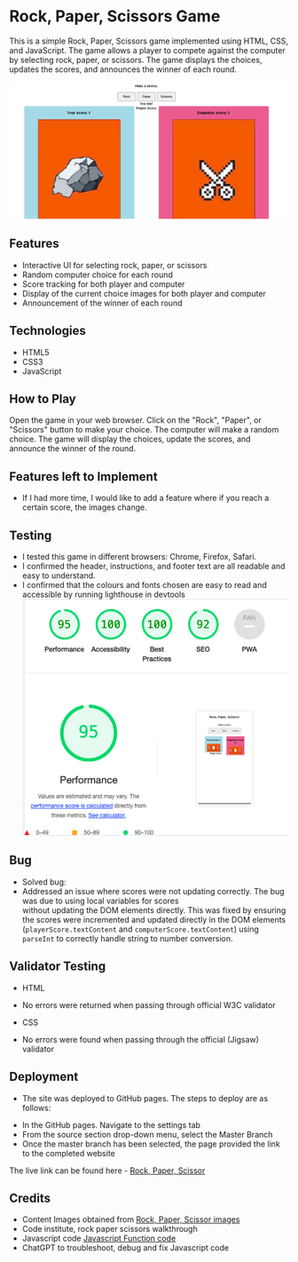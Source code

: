# Rock, Paper, Scissors Game

This is a simple Rock, Paper, Scissors game implemented using HTML, CSS, and JavaScript. The game allows a player to compete against the computer by selecting rock, paper, or scissors. The game displays the choices, updates the scores, and announces the winner of each round.


![Alt text](assets/images/home.png)


## Features

- Interactive UI for selecting rock, paper, or scissors
- Random computer choice for each round
- Score tracking for both player and computer
- Display of the current choice images for both player and computer
- Announcement of the winner of each round

## Technologies

- HTML5
- CSS3
- JavaScript

## How to Play
Open the game in your web browser.
Click on the "Rock", "Paper", or "Scissors" button to make your choice.
The computer will make a random choice.
The game will display the choices, update the scores, and announce the winner of the round.


## Features left to Implement
 - If I had more time, I would like to add a feature where if you reach a certain score, the images change.

 ## Testing
 - I tested this game in different browsers: Chrome, Firefox, Safari.
 - I confirmed the header, instructions, and footer text are all readable and easy to understand.
 - I confirmed that the colours and fonts chosen are easy to read and accessible by running lighthouse in devtools
 ![Alt text](assets/images/lighthouse.png)

 ## Bug
 - Solved bug: 
 - Addressed an issue where scores were not updating correctly. The bug was due to using local variables for scores  
   without updating the DOM elements directly. This was fixed by ensuring the scores were incremented and updated directly in the DOM elements (`playerScore.textContent` and `computerScore.textContent`) using `parseInt` to correctly handle string to number conversion.

## Validator Testing
- HTML
* No errors were returned when passing through official W3C validator
- CSS
* No errors were found when passing through the official (Jigsaw) validator

## Deployment
- The site was deployed to GitHub pages. The steps to deploy are as follows:
* In the GitHub pages. Navigate to the settings tab
* From the source section drop-down menu, select the Master Branch
* Once the master branch has been selected, the page provided the link to the completed website

The live link can be found here - [Rock, Paper, Scissor](https://niall-5p.github.io/JS-Rock-Paper-Scissors/)

## Credits
- Content Images obtained from [Rock, Paper, Scissor images](https://thereader.mitpress.mit.edu/the-psychological-depths-of-rock-paper-scissors/)
- Code institute, rock paper scissors walkthrough
- Javascript code [Javascript Function code](https://hackr.io/blog/how-to-build-rock-paper-scissors-in-javascript)
- ChatGPT to troubleshoot, debug and fix Javascript code
